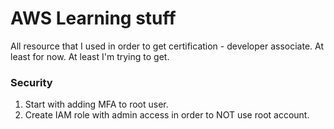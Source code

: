 # AWS Learning stuff
All resource that I used in order to get certification - developer associate. At least for now. At least I'm trying to get.

### Security
1. Start with adding MFA to root user.
2. Create IAM role with admin access in order to NOT use root account.
